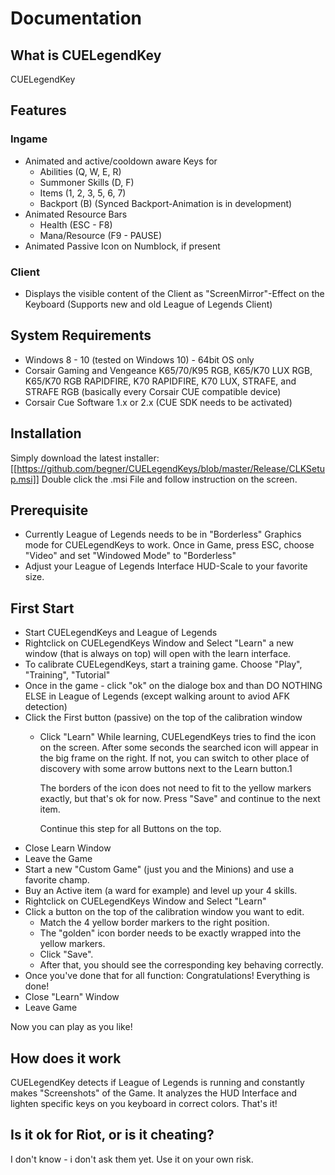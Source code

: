 # Documentation

## What is CUELegendKey
CUELegendKey

## Features

### Ingame
- Animated and active/cooldown aware Keys for
  - Abilities (Q, W, E, R)
  - Summoner Skills (D, F)
  - Items (1, 2, 3, 5, 6, 7)
  - Backport (B) (Synced Backport-Animation is in development)
- Animated Resource Bars
  - Health (ESC - F8)
  - Mana/Resource (F9 - PAUSE)
- Animated Passive Icon on Numblock, if present

### Client
- Displays the visible content of the Client as "ScreenMirror"-Effect on the Keyboard
  (Supports new and old League of Legends Client)

## System Requirements
- Windows 8 - 10 (tested on Windows 10) - 64bit OS only
- Corsair Gaming and Vengeance K65/70/K95 RGB, K65/K70 LUX RGB, K65/K70 RGB RAPIDFIRE, K70 RAPIDFIRE, K70 LUX, STRAFE, and STRAFE RGB
  (basically every Corsair CUE compatible device)
- Corsair Cue Software 1.x or 2.x (CUE SDK needs to be activated)

## Installation
Simply download the latest installer:
[[https://github.com/begner/CUELegendKeys/blob/master/Release/CLKSetup.msi]]
Double click the .msi File and follow instruction on the screen.

## Prerequisite
- Currently League of Legends needs to be in "Borderless" Graphics mode for CUELegendKeys to work.
  Once in Game, press ESC, choose "Video" and set "Windowed Mode" to "Borderless"
- Adjust your League of Legends Interface HUD-Scale to your favorite size.

## First Start
- Start CUELegendKeys and League of Legends
- Rightclick on CUELegendKeys Window and Select "Learn"
  a new window (that is always on top) will open with the learn interface.
- To calibrate CUELegendKeys, start a training game.
  Choose "Play", "Training", "Tutorial"
- Once in the game - click "ok" on the dialoge box and than DO NOTHING ELSE in League of Legends
  (except walking arount to aviod AFK detection)
- Click the First button (passive) on the top of the calibration window
  - Click "Learn"
    While learning, CUELegendKeys tries to find the icon on the screen.
    After some seconds the searched icon will appear in the big frame on the right.
    If not, you can switch to other place of discovery with some arrow buttons next to the Learn button.1

    The borders of the icon does not need to fit to the yellow markers exactly, but that's ok for now.
    Press "Save" and continue to the next item.

    Continue this step for all Buttons on the top.
- Close Learn Window
- Leave the Game
- Start a new "Custom Game" (just you and the Minions) and use a favorite champ.
- Buy an Active item (a ward for example) and level up your 4 skills.
- Rightclick on CUELegendKeys Window and Select "Learn"
- Click a button on the top of the calibration window you want to edit.
  - Match the 4 yellow border markers to the right position.
  - The "golden" icon border needs to be exactly wrapped into the yellow markers.
  - Click "Save".
  - After that, you should see the corresponding key behaving correctly.
- Once you've done that for all function: Congratulations! Everything is done!
- Close "Learn" Window
- Leave Game

Now you can play as you like!

## How does it work
CUELegendKey detects if League of Legends is running and constantly makes "Screenshots" of the Game.
It analyzes the HUD Interface and lighten specific keys on you keyboard in correct colors.
That's it!

## Is it ok for Riot, or is it cheating?
I don't know - i don't ask them yet. Use it on your own risk.

